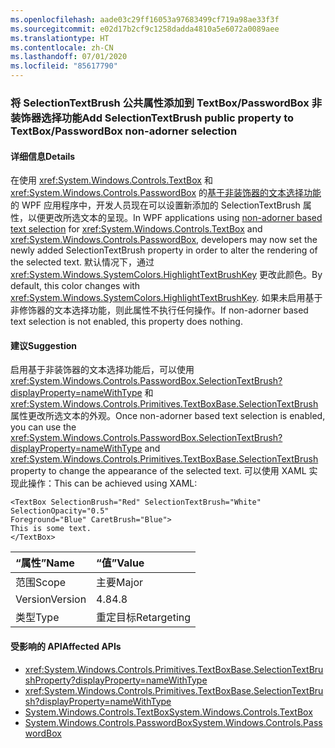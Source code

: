 ```yaml
---
ms.openlocfilehash: aade03c29ff16053a97683499cf719a98ae33f3f
ms.sourcegitcommit: e02d17b2cf9c1258dadda4810a5e6072a0089aee
ms.translationtype: HT
ms.contentlocale: zh-CN
ms.lasthandoff: 07/01/2020
ms.locfileid: "85617790"
---
```

### <a name="add-selectiontextbrush-public-property-to-textboxpasswordbox-non-adorner-selection"></a><span data-ttu-id="c6b30-101">将 SelectionTextBrush 公共属性添加到 TextBox/PasswordBox 非装饰器选择功能</span><span class="sxs-lookup"><span data-stu-id="c6b30-101">Add SelectionTextBrush public property to TextBox/PasswordBox non-adorner selection</span></span>

#### <a name="details"></a><span data-ttu-id="c6b30-102">详细信息</span><span class="sxs-lookup"><span data-stu-id="c6b30-102">Details</span></span>

<span data-ttu-id="c6b30-103">在使用 <xref:System.Windows.Controls.TextBox> 和 <xref:System.Windows.Controls.PasswordBox> 的[基于非装饰器的文本选择功能](https://github.com/Microsoft/dotnet/blob/master/Documentation/compatibility/wpf-TextBox-PasswordBox-text-selection-does-not-follow-system-colors.md)的 WPF 应用程序中，开发人员现在可以设置新添加的 SelectionTextBrush 属性，以便更改所选文本的呈现。</span><span class="sxs-lookup"><span data-stu-id="c6b30-103">In WPF applications using [non-adorner based text selection](https://github.com/Microsoft/dotnet/blob/master/Documentation/compatibility/wpf-TextBox-PasswordBox-text-selection-does-not-follow-system-colors.md) for <xref:System.Windows.Controls.TextBox> and <xref:System.Windows.Controls.PasswordBox>, developers may now set the newly added SelectionTextBrush property in order to alter the rendering of the selected text.</span></span>  <span data-ttu-id="c6b30-104">默认情况下，通过 <xref:System.Windows.SystemColors.HighlightTextBrushKey> 更改此颜色。</span><span class="sxs-lookup"><span data-stu-id="c6b30-104">By default, this color changes with <xref:System.Windows.SystemColors.HighlightTextBrushKey>.</span></span>  <span data-ttu-id="c6b30-105">如果未启用基于非修饰器的文本选择功能，则此属性不执行任何操作。</span><span class="sxs-lookup"><span data-stu-id="c6b30-105">If non-adorner based text selection is not enabled, this property does nothing.</span></span>

#### <a name="suggestion"></a><span data-ttu-id="c6b30-106">建议</span><span class="sxs-lookup"><span data-stu-id="c6b30-106">Suggestion</span></span>

<span data-ttu-id="c6b30-107">启用基于非装饰器的文本选择功能后，可以使用 <xref:System.Windows.Controls.PasswordBox.SelectionTextBrush?displayProperty=nameWithType> 和 <xref:System.Windows.Controls.Primitives.TextBoxBase.SelectionTextBrush> 属性更改所选文本的外观。</span><span class="sxs-lookup"><span data-stu-id="c6b30-107">Once non-adorner based text selection is enabled, you can use the <xref:System.Windows.Controls.PasswordBox.SelectionTextBrush?displayProperty=nameWithType> and <xref:System.Windows.Controls.Primitives.TextBoxBase.SelectionTextBrush> property to change the appearance of the selected text.</span></span> <span data-ttu-id="c6b30-108">可以使用 XAML 实现此操作：</span><span class="sxs-lookup"><span data-stu-id="c6b30-108">This can be achieved using XAML:</span></span>

<pre><code class="lang-xaml">&lt;TextBox SelectionBrush=&quot;Red&quot; SelectionTextBrush=&quot;White&quot;  SelectionOpacity=&quot;0.5&quot;&#13;&#10;Foreground=&quot;Blue&quot; CaretBrush=&quot;Blue&quot;&gt;&#13;&#10;This is some text.&#13;&#10;&lt;/TextBox&gt;&#13;&#10;</code></pre>

| <span data-ttu-id="c6b30-109">“属性”</span><span class="sxs-lookup"><span data-stu-id="c6b30-109">Name</span></span>    | <span data-ttu-id="c6b30-110">“值”</span><span class="sxs-lookup"><span data-stu-id="c6b30-110">Value</span></span>       |
|:--------|:------------|
| <span data-ttu-id="c6b30-111">范围</span><span class="sxs-lookup"><span data-stu-id="c6b30-111">Scope</span></span>   | <span data-ttu-id="c6b30-112">主要</span><span class="sxs-lookup"><span data-stu-id="c6b30-112">Major</span></span>       |
| <span data-ttu-id="c6b30-113">Version</span><span class="sxs-lookup"><span data-stu-id="c6b30-113">Version</span></span> | <span data-ttu-id="c6b30-114">4.8</span><span class="sxs-lookup"><span data-stu-id="c6b30-114">4.8</span></span>         |
| <span data-ttu-id="c6b30-115">类型</span><span class="sxs-lookup"><span data-stu-id="c6b30-115">Type</span></span>    | <span data-ttu-id="c6b30-116">重定目标</span><span class="sxs-lookup"><span data-stu-id="c6b30-116">Retargeting</span></span> |

#### <a name="affected-apis"></a><span data-ttu-id="c6b30-117">受影响的 API</span><span class="sxs-lookup"><span data-stu-id="c6b30-117">Affected APIs</span></span>

- <xref:System.Windows.Controls.Primitives.TextBoxBase.SelectionTextBrushProperty?displayProperty=nameWithType>
- <xref:System.Windows.Controls.Primitives.TextBoxBase.SelectionTextBrush?displayProperty=nameWithType>
- [<span data-ttu-id="c6b30-118">System.Windows.Controls.TextBox</span><span class="sxs-lookup"><span data-stu-id="c6b30-118">System.Windows.Controls.TextBox</span></span>](xref:System.Windows.Controls.TextBox)
- [<span data-ttu-id="c6b30-119">System.Windows.Controls.PasswordBox</span><span class="sxs-lookup"><span data-stu-id="c6b30-119">System.Windows.Controls.PasswordBox</span></span>](xref:System.Windows.Controls.PasswordBox)
